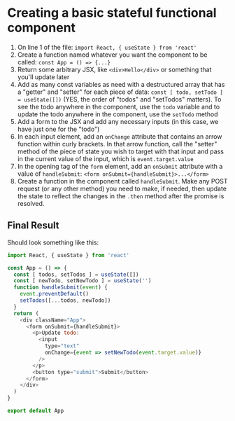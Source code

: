 # Creating a basic stateful functional component

1. On line 1 of the file: `import React, { useState } from 'react'`
1. Create a function named whatever you want the component to be called: `const App = () => {...}`
1. Return some arbitrary JSX, like `<div>Hello</div>` or something that you'll update later
1. Add as many const variables as need with a destructured array that has a "getter" and "setter" for each piece of data: `const [ todo, setTodo ] = useState([])` (YES, the order of "todos" and "setTodos" matters). To see the todo anywhere in the component, use the `todo` variable and to update the todo anywhere in the component, use the `setTodo` method
1. Add a form to the JSX and add any necessary inputs (in this case, we have just one for the "todo")
1. In each input element, add an `onChange` attribute that contains an arrow function within curly brackets. In that arrow function, call the "setter" method of the piece of state you wish to target with that input and pass in the current value of the input, which is `event.target.value`
1. In the opening tag of the `form` element, add an `onSubmit` attribute with a value of `handleSubmit`: `<form onSubmit={handleSubmit}>...</form>`
1. Create a function in the component called `handleSubmit`. Make any POST request (or any other method) you need to make, if needed, then update the state to reflect the changes in the `.then` method after the promise is resolved.

## Final Result

Should look something like this:

```js
import React, { useState } from 'react'

const App = () => {
  const [ todos, setTodos ] = useState([])
  const [ newTodo, setNewTodo ] = useState('')
  function handleSubmit(event) {
    event.preventDefault()
    setTodos([...todos, newTodo])
  }
  return (
    <div className="App">
      <form onSubmit={handleSubmit}>
        <p>Update todo:
          <input
            type="text"
            onChange={event => setNewTodo(event.target.value)}
          />
        </p>
        <button type="submit">Submit</button>
      </form>
    </div>
  )
}

export default App
```
